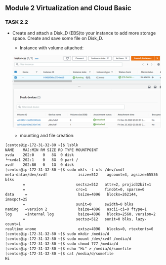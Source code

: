 ﻿## Module 2 Virtualization and Cloud Basic

### TASK 2.2

* Create and attach a Disk_D (EBS)to your instance to add more storage space. Create and save some file on Disk_D.

  * Instance with volume attached:

  ![disc attached](screens/t2.png)
  
  * mounting and file creation:
  
 ``` 
[centos@ip-172-31-32-80 ~]$ lsblk
NAME    MAJ:MIN RM SIZE RO TYPE MOUNTPOINT
xvda    202:0    0   8G  0 disk
└─xvda1 202:1    0   8G  0 part /
xvdf    202:80   0   1G  0 disk
[centos@ip-172-31-32-80 ~]$ sudo mkfs -t xfs /dev/xvdf
meta-data=/dev/xvdf              isize=512    agcount=4, agsize=65536 blks 
		 =                       sectsz=512   attr=2, projid32bit=1
		 =                       crc=1        finobt=0, sparse=0
data     =                       bsize=4096   blocks=262144, imaxpct=25
		 =                       sunit=0      swidth=0 blks
naming   =version 2              bsize=4096   ascii-ci=0 ftype=1
log      =internal log           bsize=4096   blocks=2560, version=2
		 =                       sectsz=512   sunit=0 blks, lazy-count=1
realtime =none                   extsz=4096   blocks=0, rtextents=0
[centos@ip-172-31-32-80 ~]$ sudo mkdir /media/d 
[centos@ip-172-31-32-80 ~]$ sudo mount /dev/xvdf /media/d
[centos@ip-172-31-32-80 ~]$ sudo chmod 777 /media/d
[centos@ip-172-31-32-80 ~]$ echo "Hi" > /media/d/somefile                                                   
[centos@ip-172-31-32-80 ~]$ cat /media/d/somefile  
Hi
```
